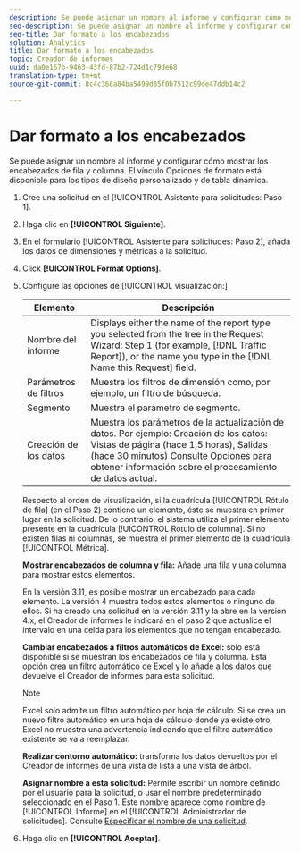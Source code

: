 ```yaml
---
description: Se puede asignar un nombre al informe y configurar cómo mostrar los encabezados de fila y columna. El vínculo Opciones de formato está disponible para los tipos de diseño personalizado y de tabla dinámica.
seo-description: Se puede asignar un nombre al informe y configurar cómo mostrar los encabezados de fila y columna. El vínculo Opciones de formato está disponible para los tipos de diseño personalizado y de tabla dinámica.
seo-title: Dar formato a los encabezados
solution: Analytics
title: Dar formato a los encabezados
topic: Creador de informes
uuid: da0e167b-9463-43fd-87b2-724d1c79de68
translation-type: tm+mt
source-git-commit: 8c4c368a84ba5499d85f0b7512c99de47ddb14c2

---
```



# Dar formato a los encabezados

Se puede asignar un nombre al informe y configurar cómo mostrar los encabezados de fila y columna. El vínculo Opciones de formato está disponible para los tipos de diseño personalizado y de tabla dinámica.

1. Cree una solicitud en el [!UICONTROL Asistente para solicitudes: Paso 1].
1. Haga clic en **[!UICONTROL Siguiente]**.
1. En el formulario [!UICONTROL Asistente para solicitudes: Paso 2], añada los datos de dimensiones y métricas a la solicitud.
1. Click **[!UICONTROL Format Options]**.
1. Configure las opciones de [!UICONTROL visualización:]

   | Elemento | Descripción |
   |--- |--- |
   | Nombre del informe | Displays either the name of the report type you selected from the tree in the  Request Wizard: Step 1 (for example, [!DNL Traffic Report]), or the name you type in the [!DNL Name this Request] field. |
   | Parámetros de filtros | Muestra los filtros de dimensión como, por ejemplo, un filtro de búsqueda. |
   | Segmento | Muestra el parámetro de segmento. |
   | Creación de los datos | Muestra los parámetros de la actualización de datos.  Por ejemplo:    Creación de los datos: Vistas de página (hace 1,5 horas), Salidas (hace 30 minutos) Consulte [Opciones](/help/analyze/report-builder/options.md) para obtener información sobre el procesamiento de datos actual. |

   Respecto al orden de visualización, si la cuadrícula [!UICONTROL Rótulo de fila] (en el Paso 2) contiene un elemento, éste se muestra en primer lugar en la solicitud. De lo contrario, el sistema utiliza el primer elemento presente en la cuadrícula [!UICONTROL Rótulo de columna]. Si no existen filas ni columnas, se muestra el primer elemento de la cuadrícula [!UICONTROL Métrica].

   **Mostrar encabezados de columna y fila:** Añade una fila y una columna para mostrar estos elementos.

   En la versión 3.11, es posible mostrar un encabezado para cada elemento. La versión 4 muestra todos estos elementos o ninguno de ellos. Si ha creado una solicitud en la versión 3.11 y la abre en la versión 4.x, el Creador de informes le indicará en el paso 2 que actualice el intervalo en una celda para los elementos que no tengan encabezado.

   **Cambiar encabezados a filtros automáticos de Excel:** solo está disponible si se muestran los encabezados de fila y columna. Esta opción crea un filtro automático de Excel y lo añade a los datos que devuelve el Creador de informes para esta solicitud.

   >[!NOTE]
   >
   >Excel solo admite un filtro automático por hoja de cálculo. Si se crea un nuevo filtro automático en una hoja de cálculo donde ya existe otro, Excel no muestra una advertencia indicando que el filtro automático existente se va a reemplazar.

   **Realizar contorno automático:** transforma los datos devueltos por el Creador de informes de una vista de lista a una vista de árbol.

   **Asignar nombre a esta solicitud:** Permite escribir un nombre definido por el usuario para la solicitud, o usar el nombre predeterminado seleccionado en el Paso 1. Este nombre aparece como nombre de [!UICONTROL Informe] en el [!UICONTROL Administrador de solicitudes]. Consulte [Especificar el nombre de una solicitud](/help/analyze/report-builder/layout/name-a-request.md).

1. Haga clic en **[!UICONTROL Aceptar]**.
